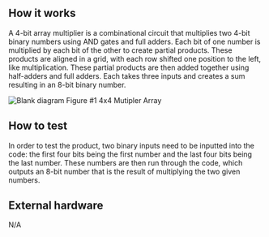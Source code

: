 <!---

This file is used to generate your project datasheet. Please fill in the information below and delete any unused
sections.

You can also include images in this folder and reference them in the markdown. Each image must be less than
512 kb in size, and the combined size of all images must be less than 1 MB.
-->

## How it works

A 4-bit array multiplier is a combinational circuit that multiplies two 4-bit binary numbers using AND gates and full adders. Each bit of one number is multiplied by each bit of the other to create partial products. These products are aligned in a grid, with each row shifted one position to the left, like multiplication. These partial products are then added together using half-adders and full adders. Each takes three inputs and creates a sum resulting in an 8-bit binary number. 

![Blank diagram](https://github.com/user-attachments/assets/e9c46d3b-8a87-425b-b9e0-caf749219c89)
Figure #1 4x4 Mutipler Array

## How to test

In order to test the product, two binary inputs need to be inputted into the code: the first four bits being the first number and the last four bits being the last number. These numbers are then run through the code, which outputs an 8-bit number that is the result of multiplying the two given numbers. 

## External hardware
N/A

